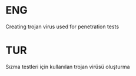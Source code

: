 # ENG 
Creating trojan virus used for penetration tests

# TUR
Sızma testleri için kullanılan trojan virüsü oluşturma
